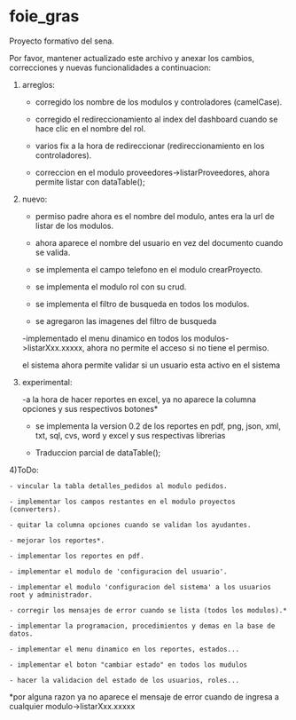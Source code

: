 # foie_gras
Proyecto formativo del sena.

Por favor, mantener actualizado este archivo y anexar los cambios, correcciones y nuevas funcionalidades a continuacion:

 1. arreglos:

	- corregido los nombre de los modulos y controladores (camelCase).
	
	- corregido el redireccionamiento al index del dashboard cuando se hace clic en el nombre del rol.
	
	- varios fix a la hora de redireccionar (redireccionamiento en los controladores).
	
	- correccion en el modulo proveedores->listarProveedores,
ahora permite listar con dataTable();

  
2) nuevo:

	- permiso padre ahora es el nombre del modulo, antes era la url de listar de los modulos.
	
	- ahora aparece el nombre del usuario en vez del documento cuando se valida.
	
	- se implementa el campo telefono en el modulo crearProyecto.
	
	- se implementa el modulo rol con su crud.

	- se implementa el filtro de busqueda en todos los modulos.

	- se agregaron las imagenes del filtro de busqueda

	-implementado el menu dinamico en todos los modulos->listarXxx.xxxxx, ahora no permite el acceso si no tiene el permiso.
	
	el sistema ahora permite validar si un usuario esta activo en el sistema


3) experimental:

	-a la hora de hacer reportes en excel, ya no aparece la columna opciones y sus respectivos botones*
  
	- se implementa la version 0.2 de los reportes en pdf, png, json, xml, txt, sql, cvs, word y excel y sus respectivas librerias

	- Traduccion parcial de dataTable();

4)ToDo:

	- vincular la tabla detalles_pedidos al modulo pedidos.
	
	- implementar los campos restantes en el modulo proyectos (converters).
	
	- quitar la columna opciones cuando se validan los ayudantes.
	
	- mejorar los reportes*.
	
	- implementar los reportes en pdf.
		
	- implementar el modulo de 'configuracion del usuario'.
	
	- implementar el modulo 'configuracion del sistema' a los usuarios root y administrador.
	
	- corregir los mensajes de error cuando se lista (todos los modulos).*
	
	- implementar la programacion, procedimientos y demas en la base de datos.

	- implementar el menu dinamico en los reportes, estados...

	- implementar el boton "cambiar estado" en todos los mudulos

	- hacer la validacion del estado de los usuarios, roles...

*por alguna razon ya no aparece el mensaje de error cuando de ingresa a cualquier modulo->listarXxx.xxxxx

  
